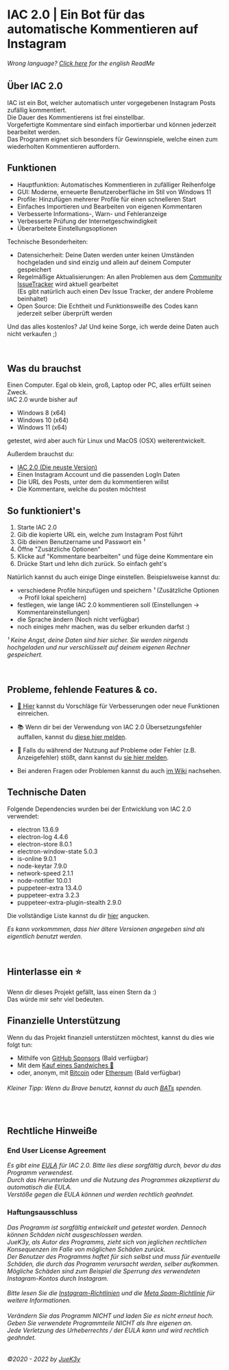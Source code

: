# IAC 2.0 | Ein Bot für das automatische Kommentieren auf Instagram

###### _Wrong language? [Click here](README.md) for the english ReadMe_


## Über IAC 2.0
IAC ist ein Bot, welcher automatisch unter vorgegebenen Instagram Posts zufällig kommentiert.
<br>Die Dauer des Kommentierens ist frei einstellbar.
<br>Vorgefertigte Kommentare sind einfach importierbar und können jederzeit bearbeitet werden.
<br>Das Programm eignet sich besonders für Gewinnspiele, welche einen zum wiederholten Kommentieren auffordern.


## Funktionen
- Hauptfunktion: Automatisches Kommentieren in zufälliger Reihenfolge
- GUI: Moderne, erneuerte Benutzeroberfläche im Stil von Windows 11
- Profile: Hinzufügen mehrerer Profile für einen schnelleren Start
- Einfaches Importieren und Bearbeiten von eigenen Kommentaren
- Verbesserte Informations-, Warn- und Fehleranzeige
- Verbesserte Prüfung der Internetgeschwindigkeit
- Überarbeitete Einstellungsoptionen

Technische Besonderheiten:
- Datensicherheit: Deine Daten werden unter keinen Umständen hochgeladen und sind einzig und allein auf deinem Computer gespeichert
- Regelmäßige Aktualisierungen: An allen Problemen aus dem [Community IssueTracker](https://github.com/JueK3y/Instagram-automated-commenting/issues) wird aktuell gearbeitet
  <br>(Es gibt natürlich auch einen Dev Issue Tracker, der andere Probleme beinhaltet)
- Open Source: Die Echtheit und Funktionsweiße des Codes kann jederzeit selber überprüft werden

Und das alles kostenlos? Ja! Und keine Sorge, ich werde deine Daten auch nicht verkaufen ;)

<br>

## Was du brauchst
Einen Computer. Egal ob klein, groß, Laptop oder PC, alles erfüllt seinen Zweck.
<br>IAC 2.0 wurde bisher auf 
- Windows 8 (x64)
- Windows 10 (x64)
- Windows 11 (x64)

getestet, wird aber auch für Linux und MacOS (OSX) weiterentwickelt.

Außerdem brauchst du:
- [IAC 2.0 (Die neuste Version)](https://github.com/JueK3y/Instagram-automated-commenting/releases/latest)
- Einen Instagram Account und die passenden LogIn Daten
- Die URL des Posts, unter dem du kommentieren willst
- Die Kommentare, welche du posten möchtest


## So funktioniert's
1. Starte IAC 2.0
2. Gib die kopierte URL ein, welche zum Instagram Post führt
3. Gib deinen Benutzername und Passwort ein _¹_
4. Öffne "Zusätzliche Optionen"
5. Klicke auf "Kommentare bearbeiten" und füge deine Kommentare ein
6. Drücke Start und lehn dich zurück. So einfach geht's


Natürlich kannst du auch einige Dinge einstellen.
Beispielsweise kannst du:
- verschiedene Profile hinzufügen und speichern _¹_ (Zusätzliche Optionen -> Profil lokal speichern) 
- festlegen, wie lange IAC 2.0 kommentieren soll (Einstellungen -> Kommentareinstellungen)
- die Sprache ändern (Noch nicht verfügbar)
- noch einiges mehr machen, was du selber erkunden darfst :)

_¹ Keine Angst, deine Daten sind hier sicher. Sie werden nirgends hochgeladen und nur verschlüsselt auf deinem eigenen Rechner gespeichert._

<br>

## Probleme, fehlende Features & co.

- [🚀 Hier](https://github.com/JueK3y/Instagram-automated-commenting/issues/new?assignees=JueK3y-Prv&labels=Enhancement%2C+New+request&template=Feature_Request.yml) kannst du Vorschläge für Verbesserungen oder neue Funktionen einreichen.
- 📚 Wenn dir bei der Verwendung von IAC 2.0 Übersetzungsfehler auffallen, kannst du [diese hier melden](https://github.com/JueK3y/Instagram-automated-commenting/issues/new?assignees=JueK3y-Prv&labels=Translation%2C+New+request&template=Translation_Error.yml).
- 🐛 Falls du während der Nutzung auf Probleme oder Fehler (z.B. Anzeigefehler) stößt, dann kannst du [sie hier melden](https://github.com/JueK3y/Instagram-automated-commenting/issues/new?assignees=JueK3y-Prv&labels=Bug%2C+New+request&template=Bug_Report.yml).

- Bei anderen Fragen oder Problemen kannst du auch [im Wiki](https://github.com/JueK3y/Instagram-automated-commenting/wiki) nachsehen.


## Technische Daten
Folgende Dependencies wurden bei der Entwicklung von IAC 2.0 verwendet:

- electron 13.6.9
- electron-log 4.4.6
- electron-store 8.0.1
- electron-window-state 5.0.3
- is-online 9.0.1
- node-keytar 7.9.0
- network-speed 2.1.1
- node-notifier 10.0.1
- puppeteer-extra 13.4.0
- puppeteer-extra 3.2.3
- puppeteer-extra-plugin-stealth 2.9.0

Die vollständige Liste kannst du dir [hier](https://github.com/JueK3y/Instagram-automated-commenting/network/dependencies) angucken.

_Es kann vorkommmen, dass hier ältere Versionen angegeben sind als eigentlich benutzt werden._

<br>

## Hinterlasse ein ⭐
Wenn dir dieses Projekt gefällt, lass einen Stern da :)
<br>Das würde mir sehr viel bedeuten.


## Finanzielle Unterstützung
Wenn du das Projekt finanziell unterstützen möchtest, kannst du dies wie folgt tun:
- Mithilfe von [GitHub Sponsors]() (Bald verfügbar)
- Mit dem [Kauf eines Sandwiches 🌮](https://www.buymeacoffee.com/juek3y)
- oder, anonym, mit [Bitcoin]() oder [Ethereum]() (Bald verfügbar)

###### Kleiner Tipp: Wenn du Brave benutzt, kannst du auch [BATs](https://basicattentiontoken.org/de/) spenden.

<br>

## Rechtliche Hinweiße
### End User License Agreement
_Es gibt eine [EULA](LICENSE.md) für IAC 2.0. Bitte lies diese sorgfältig durch, bevor du das Programm verwendest.<br>Durch das Herunterladen und die Nutzung des Programmes akzeptierst du automatisch die EULA.<br>Verstöße gegen die EULA können und werden rechtlich geahndet._


### Haftungsausschluss
_Das Programm ist sorgfältig entwickelt und getestet worden. Dennoch können Schäden nicht ausgeschlossen werden.<br>JueK3y, als Autor des Programms, zieht sich von jeglichen rechtlichen Konsequenzen im Falle von möglichen Schäden zurück.<br>Der Benutzer des Programms haftet für sich selbst und muss für eventuelle Schäden, die durch das Programm verursacht werden, selber aufkommen.<br>Mögliche Schäden sind zum Beispiel die Sperrung des verwendeten Instagram-Kontos durch Instagram.<br><br>Bitte lesen Sie die [Instagram-Richtlinien](https://help.instagram.com/477434105621119/Instagram) und die [Meta Spam-Richtlinie](https://transparency.fb.com/policies/community-standards/spam/) für weitere Informationen._

###### _Verändern Sie das Programm NICHT und laden Sie es nicht erneut hoch.<br>Geben Sie verwendete Programmteile NICHT als Ihre eigenen an.<br>Jede Verletzung des Urheberrechts / der EULA kann und wird rechtlich geahndet._


_©2020 - 2022 by [JueK3y](https://juek3y.com)_
